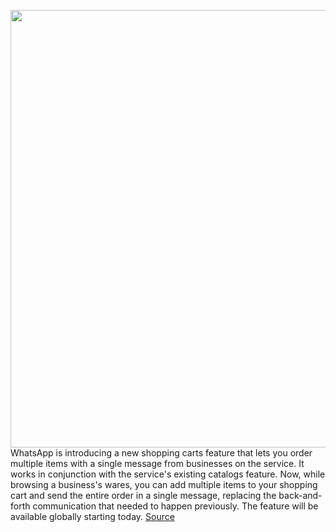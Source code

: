 <img src='https://cdn.vox-cdn.com/thumbor/mkneWzv47gT6ddmtU-Fx9G3xPIo=/0x0:2552x1435/1200x0/filters:focal(0x0:2552x1435):no_upscale()/cdn.vox-cdn.com/uploads/chorus_asset/file/22154216/Cart__English_2_.jpg' width='700px' /><br/>
WhatsApp is introducing a new shopping carts feature that lets you order multiple items with a single message from businesses on the service. It works in conjunction with the service's existing catalogs feature. Now, while browsing a business's wares, you can add multiple items to your shopping cart and send the entire order in a single message, replacing the back-and-forth communication that needed to happen previously. The feature will be available globally starting today.
<a href='https://www.theverge.com/2020/12/8/22163106/whatsapp-carts-feature-shopping-in-app-ecommerce'> Source <a/>